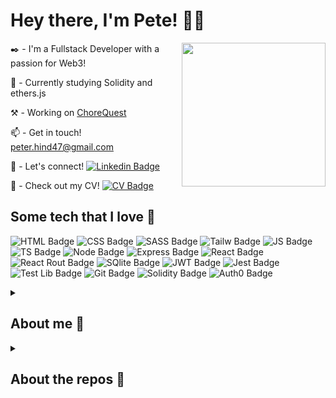 # Hey there, I'm Pete! 👋🏻

<img align='right' src="https://peter-hind.github.io/img/crazypete.png" width="230">

✒️ - I'm a Fullstack Developer with a passion for Web3!

🌱 - Currently studying Solidity and ethers.js

⚒️ - Working on <a target="_blank" href="https://www.chorequest.devacademy.nz">ChoreQuest</a>

📫 - Get in touch! <a href="mailto:peter.hind47@gmail.com">peter.hind47@gmail.com</a>

🤝 - Let's connect! [![Linkedin Badge](	https://img.shields.io/badge/LinkedIn-0077B5?style=for-the-badge&logo=linkedin&logoColor=white)](https://www.linkedin.com/in/peter-hind/)

📜 - Check out my CV! [![CV Badge](https://img.shields.io/badge/CURRICULUM%20VITAE-8A2BE2)](https://peter-hind.github.io/img/Peter_HindCV.pdf)

## Some tech that I love 👺

![HTML Badge](https://img.shields.io/badge/HTML5-E34F26?style=for-the-badge&logo=html5&logoColor=white) ![CSS Badge](https://img.shields.io/badge/CSS3-1572B6?style=for-the-badge&logo=css3&logoColor=white) ![SASS Badge](https://img.shields.io/badge/Sass-CC6699?style=for-the-badge&logo=sass&logoColor=white) ![Tailw Badge](https://img.shields.io/badge/Tailwind_CSS-38B2AC?style=for-the-badge&logo=tailwind-css&logoColor=white) ![JS Badge](https://img.shields.io/badge/JavaScript-F7DF1E?style=for-the-badge&logo=javascript&logoColor=black) ![TS Badge](https://img.shields.io/badge/TypeScript-007ACC?style=for-the-badge&logo=typescript&logoColor=white) ![Node Badge](https://img.shields.io/badge/Node.js-43853D?style=for-the-badge&logo=node.js&logoColor=white) ![Express Badge](https://img.shields.io/badge/Express.js-404D59?style=for-the-badge) ![React Badge](https://img.shields.io/badge/React-20232A?style=for-the-badge&logo=react&logoColor=61DAFB) ![React Rout Badge](https://img.shields.io/badge/React_Router-CA4245?style=for-the-badge&logo=react-router&logoColor=white) ![SQlite Badge](https://img.shields.io/badge/SQLite-07405E?style=for-the-badge&logo=sqlite&logoColor=white) ![JWT Badge](https://img.shields.io/badge/json%20web%20tokens-323330?style=for-the-badge&logo=json-web-tokens&logoColor=pink) ![Jest Badge](https://img.shields.io/badge/Jest-323330?style=for-the-badge&logo=Jest&logoColor=white) ![Test Lib Badge](https://img.shields.io/badge/testing%20library-323330?style=for-the-badge&logo=testing-library&logoColor=red) ![Git Badge](https://img.shields.io/badge/GIT-E44C30?style=for-the-badge&logo=git&logoColor=white) ![Solidity Badge](https://img.shields.io/badge/Solidity-363636?logo=solidity&logoColor=fff&style=for-the-badge) ![Auth0 Badge](https://img.shields.io/badge/Auth0-EB5424?logo=auth0&logoColor=fff&style=for-the-badge)

<details>
  <summary>
 <h2>About me 👹</h2>
  </summary>

<p>I've loved tech since I was a little kid. My Mum was a software developer in the eighties, which a was a REAL different time. ChatGPT wasn't a thing. Hell, the INTERNET wasn't a thing. I remember watching her slaving away at her AS-400 terminal, the green glow spilling over a veritable mountain of coding books left strewn around the place. When I could just about read I picked up a book on Java (or was it C? doesn't matter), and got almost a chapter through it, which was apparently showing enough interest to warrant getting me a BBC Microcomputer for my seventh birthday. I wrote a few programs in BASIC - including a little game with a Dragon (two white boxes on top of each other) in a maze. If you hit the walls it was Game Over (the program crashed because I couldn't figure the rest out).</p>
<p>I wish I'd kept coding throughout my teens, but I didn't. There was other stuff happening. You know the story - PlayStations and Girls and things. Nevertheless, I always kept an attachment to tech. When my Aikido Club needed a website, I made it. When friends didn't understand techy stuff, I was that guy they came to (you know that Guy! Wait, this is GitHub, you probably ARE that Guy. Or girl, obviously). 
In pretty much every job I had in my teens and twenties, somebody at some point would say something like:
"...why aren't you working in Tech?", or, if I'd just solved a problem or written them a little script, a confused "....why do you work HERE?" was also commonplace. I would just shrug. Because I dont have a CompSci degree, I would think. I had chosen to study people-languages at University rather than machine-languages, which were another passion of mine.</p>
<p>The turning point in my career came after I took it upon myself to build a little App. I was working as a Sales Rep / Tech Specialist / Marketing Guru / OHS Administrator / Staff Onboarder (otherwise known as an 'allrounder'😒) at a company in Melbourne. It was in that post-COVID lull a lot of businesses experienced, so I was looking for ways to improve processes. So I built this App. I won't bore you with what it did, but I enjoyed myself building it more than I had enjoyed myself in a looooong time! My manager loved it. Then he hit me with 'the line':</p>
<p>"....why don't you work in Tech?"</p>
<p>For once, I actually listened. My partner and I had just made the decision to relocate to New Zealand permanently, so now seemed like a prime opportunity. I enrolled at DevAcademy Aotearoa and spent four months and close to 1000 hours wading through tech. I loved it. Solo projects. Group projects. Stuff that didn't work. That feeling when I MADE it work.</p>
<p>So now I'm a developer, soaking up as much knowledge and info as I can. I'm a firm supporter of Web3 and Blockchain tech, and am eager to see more adoption here in NZ! Lets go!</p>
</details>
<details>
  <summary>
    <h2>About the repos 🧌</h2>
  </summary>

  <p>Lots of these repos were cloned / worked on as part of my intensive study while learning at DevAcademy Aotearoa. Most were completed under time-constraints and were there to facilitate my learning. Feel free to take a look around and check out my learning process, and please DO check out the pinned repos and currently deployed projects.</p>
  <p>I'm always open to any form of feedback, so please don't be a stranger and hit me up at any of the endpoints listed above if you feel like a chat!</p>
</details>
